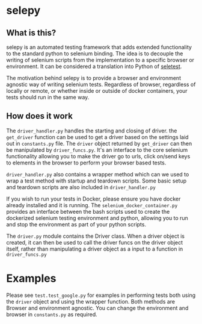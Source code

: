 # selepy

## What is this?
selepy is an automated testing framework that adds extended functionality to the standard python to selenium binding.
The idea is to decouple the writing of selenium scripts from the implementation to a specific browser or environment.
It can be considered a translation into Python of [seletest](https://github.com/atomicfruitcake/seletest).

The motivation behind selepy is to provide a browser and environment agnostic way of writing selenium tests. Regardless of
browser, regardless of locally or remote, or whether inside or outside of docker containers, your tests should run in the 
same way.

## How does it work

The `driver_handler.py` handles the starting and closing of driver. the `get_driver` function can be used to get a driver based on the 
settings laid out in `constants.py` file. The `driver` object returned by `get_driver` can then be manipulated by `driver_funcs.py`. It's
an interface to the core selenium functionality allowing you to make the driver go to urls, click on/send keys to elements in the browser to
perform your browser based tests.

`driver_handler.py` also contains a wrapper method which can we used to wrap a test method with startup and teardown scripts. Some basic
setup and teardown scripts are also included in `driver_handler.py`

If you wish to run your tests in Docker, please ensure you have docker already installed and it is running. The `selenium_docker_container.py`
provides an interface between the bash scripts used to create the dockerized selenium testing environment and python, allowing you to 
run and stop the environment as part of your python scripts.

The `driver.py` module contains the Driver class. When a driver object is created, it can then be used to call the driver funcs on the 
driver object itself, rather than manipulating a driver object as a input to a function in `driver_funcs.py`

# Examples
Please see `test.test_google.py` for examples in performing tests both using the `driver` object and using the wrapper function. Both methods
are Browser and environment agnostic. You can change the environment and browser in `constants.py` as required.